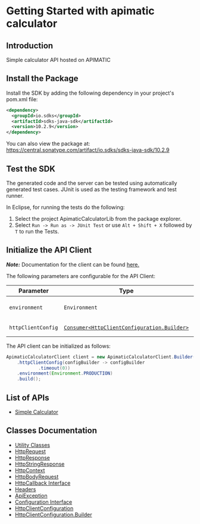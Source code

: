 
# Getting Started with apimatic calculator

## Introduction

Simple calculator API hosted on APIMATIC

## Install the Package

Install the SDK by adding the following dependency in your project's pom.xml file:

```xml
<dependency>
  <groupId>io.sdks</groupId>
  <artifactId>sdks-java-sdk</artifactId>
  <version>10.2.9</version>
</dependency>
```

You can also view the package at:
https://central.sonatype.com/artifact/io.sdks/sdks-java-sdk/10.2.9

## Test the SDK

The generated code and the server can be tested using automatically generated test cases.
JUnit is used as the testing framework and test runner.

In Eclipse, for running the tests do the following:

1. Select the project ApimaticCalculatorLib from the package explorer.
2. Select `Run -> Run as -> JUnit Test` or use `Alt + Shift + X` followed by `T` to run the Tests.

## Initialize the API Client

**_Note:_** Documentation for the client can be found [here.](https://www.github.com/Syed-Subtain/sdks-java-java-sdk/tree/10.2.9/doc/client.md)

The following parameters are configurable for the API Client:

| Parameter | Type | Description |
|  --- | --- | --- |
| `environment` | `Environment` | The API environment. <br> **Default: `Environment.PRODUCTION`** |
| `httpClientConfig` | [`Consumer<HttpClientConfiguration.Builder>`](https://www.github.com/Syed-Subtain/sdks-java-java-sdk/tree/10.2.9/doc/http-client-configuration-builder.md) | Set up Http Client Configuration instance. |

The API client can be initialized as follows:

```java
ApimaticCalculatorClient client = new ApimaticCalculatorClient.Builder()
    .httpClientConfig(configBuilder -> configBuilder
            .timeout(0))
    .environment(Environment.PRODUCTION)
    .build();
```

## List of APIs

* [Simple Calculator](https://www.github.com/Syed-Subtain/sdks-java-java-sdk/tree/10.2.9/doc/controllers/simple-calculator.md)

## Classes Documentation

* [Utility Classes](https://www.github.com/Syed-Subtain/sdks-java-java-sdk/tree/10.2.9/doc/utility-classes.md)
* [HttpRequest](https://www.github.com/Syed-Subtain/sdks-java-java-sdk/tree/10.2.9/doc/http-request.md)
* [HttpResponse](https://www.github.com/Syed-Subtain/sdks-java-java-sdk/tree/10.2.9/doc/http-response.md)
* [HttpStringResponse](https://www.github.com/Syed-Subtain/sdks-java-java-sdk/tree/10.2.9/doc/http-string-response.md)
* [HttpContext](https://www.github.com/Syed-Subtain/sdks-java-java-sdk/tree/10.2.9/doc/http-context.md)
* [HttpBodyRequest](https://www.github.com/Syed-Subtain/sdks-java-java-sdk/tree/10.2.9/doc/http-body-request.md)
* [HttpCallback Interface](https://www.github.com/Syed-Subtain/sdks-java-java-sdk/tree/10.2.9/doc/http-callback-interface.md)
* [Headers](https://www.github.com/Syed-Subtain/sdks-java-java-sdk/tree/10.2.9/doc/headers.md)
* [ApiException](https://www.github.com/Syed-Subtain/sdks-java-java-sdk/tree/10.2.9/doc/api-exception.md)
* [Configuration Interface](https://www.github.com/Syed-Subtain/sdks-java-java-sdk/tree/10.2.9/doc/configuration-interface.md)
* [HttpClientConfiguration](https://www.github.com/Syed-Subtain/sdks-java-java-sdk/tree/10.2.9/doc/http-client-configuration.md)
* [HttpClientConfiguration.Builder](https://www.github.com/Syed-Subtain/sdks-java-java-sdk/tree/10.2.9/doc/http-client-configuration-builder.md)

